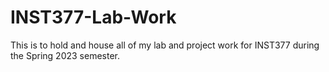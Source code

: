# INST377-Lab-Work
This is to hold and house all of my lab and project work for INST377 during the Spring 2023 semester. 
